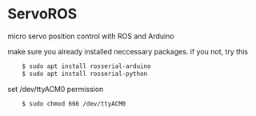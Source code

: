 # ServoROS
micro servo position control with ROS and Arduino

make sure you already installed neccessary packages. if you not, try this

```bash
    $ sudo apt install rosserial-arduino
    $ sudo apt install rosserial-python
```

set /dev/ttyACM0 permission

```bash
    $ sudo chmod 666 /dev/ttyACM0
```







<!-- 
Numeric Calculation of the Mandelbulb.
For more info click here: [Mandelbulb](https://en.wikipedia.org/wiki/Mandelbulb)

Time complexity of the existing Code is O(n^3)...
So, to enhance the speed, the code was reimplemented in C++.  

Code for the Data-Generation contains of:
1. CPP
2. MATLAB

In all the codes, ***DIM*** variable indicates the resolution of the data.

Running the MATLAB code is simple but the CPP code is a bit tricky.

Compile the CPP code using the following command:

```bash
    $ g++ -std=c++11 -o MandelOut Mandel.cpp -lm
```

#### To run the code there are 2 available Flags

***-n:***
    power for the **Z** in the main equation.
***-d:***
    the same **DIM** which is the resolution of the data.

Example:

```bash
    $ ./MandelOut -n 8 -d 128
```

> ***Note:*** There is also a simpler implementation of the Mandelbulb in the cpp folder. Just set the vars and run the code. :)

![](images/basic.jpg)
![](images/topview.jpg) -->